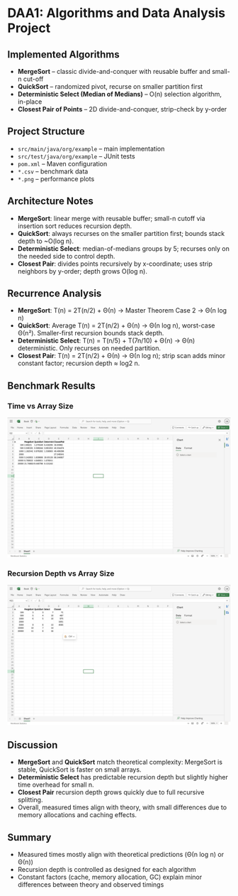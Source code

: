 # DAA1: Algorithms and Data Analysis Project

## Implemented Algorithms
- **MergeSort** – classic divide-and-conquer with reusable buffer and small-n cut-off
- **QuickSort** – randomized pivot, recurse on smaller partition first
- **Deterministic Select (Median of Medians)** – O(n) selection algorithm, in-place
- **Closest Pair of Points** – 2D divide-and-conquer, strip-check by y-order

## Project Structure
- `src/main/java/org/example` – main implementation
- `src/test/java/org/example` – JUnit tests
- `pom.xml` – Maven configuration
- `*.csv` – benchmark data
- `*.png` – performance plots

## Architecture Notes
- **MergeSort**: linear merge with reusable buffer; small-n cutoff via insertion sort reduces recursion depth.
- **QuickSort**: always recurses on the smaller partition first; bounds stack depth to ~O(log n).
- **Deterministic Select**: median-of-medians groups by 5; recurses only on the needed side to control depth.
- **Closest Pair**: divides points recursively by x-coordinate; uses strip neighbors by y-order; depth grows O(log n).

## Recurrence Analysis
- **MergeSort**: T(n) = 2T(n/2) + Θ(n) → Master Theorem Case 2 → Θ(n log n)
- **QuickSort**: Average T(n) = 2T(n/2) + Θ(n) → Θ(n log n), worst-case Θ(n²). Smaller-first recursion bounds stack depth.
- **Deterministic Select**: T(n) = T(n/5) + T(7n/10) + Θ(n) → Θ(n) deterministic. Only recurses on needed partition.
- **Closest Pair**: T(n) = 2T(n/2) + Θ(n) → Θ(n log n); strip scan adds minor constant factor; recursion depth ≈ log2 n.

## Benchmark Results

### Time vs Array Size
![Time vs n](time_vs_n.png)

### Recursion Depth vs Array Size
![Depth vs n](depth_vs_n.png)

## Discussion
- **MergeSort** and **QuickSort** match theoretical complexity: MergeSort is stable, QuickSort is faster on small arrays.
- **Deterministic Select** has predictable recursion depth but slightly higher time overhead for small n.
- **Closest Pair** recursion depth grows quickly due to full recursive splitting.
- Overall, measured times align with theory, with small differences due to memory allocations and caching effects.

## Summary
- Measured times mostly align with theoretical predictions (Θ(n log n) or Θ(n))
- Recursion depth is controlled as designed for each algorithm
- Constant factors (cache, memory allocation, GC) explain minor differences between theory and observed timings
